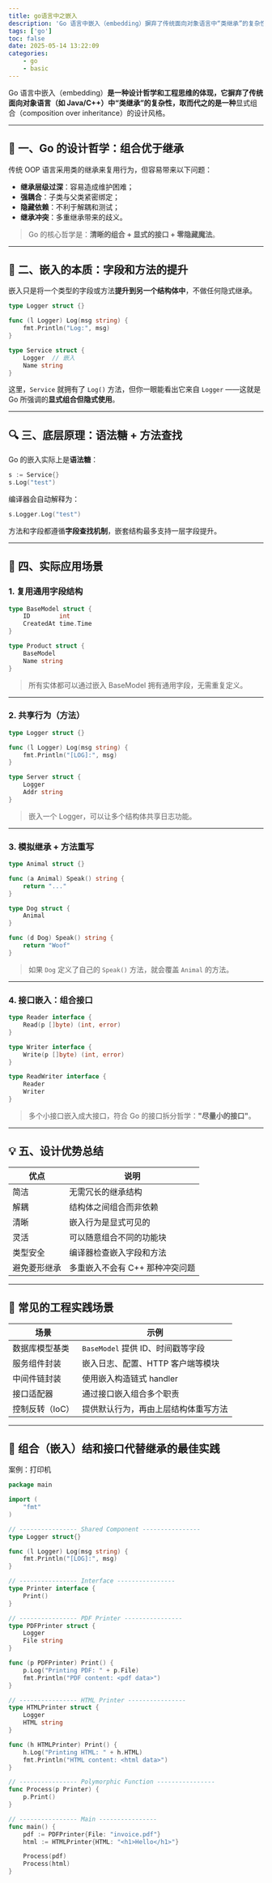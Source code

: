 ```yaml
---
title: go语言中之嵌入
description: 'Go 语言中嵌入（embedding）摒弃了传统面向对象语言中“类继承”的复杂性，取而代之的是一种显式组合'
tags: ['go']
toc: false
date: 2025-05-14 13:22:09
categories:
    - go
    - basic
---
```


Go 语言中嵌入（embedding）**是一种设计哲学和工程思维的体现，它摒弃了传统面向对象语言（如 Java/C++）中“类继承”的复杂性，取而代之的是一种**显式组合（composition over inheritance）的设计风格。

---

## 🧠 一、Go 的设计哲学：组合优于继承

传统 OOP 语言采用类的继承来复用行为，但容易带来以下问题：

* **继承层级过深**：容易造成维护困难；
* **强耦合**：子类与父类紧密绑定；
* **隐藏依赖**：不利于解耦和测试；
* **继承冲突**：多重继承带来的歧义。

> Go 的核心哲学是：**清晰的组合 + 显式的接口 + 零隐藏魔法**。

---

## 🧩 二、嵌入的本质：字段和方法的提升

嵌入只是将一个类型的字段或方法**提升到另一个结构体中**，不做任何隐式继承。

```go
type Logger struct {}

func (l Logger) Log(msg string) {
	fmt.Println("Log:", msg)
}

type Service struct {
	Logger  // 嵌入
	Name string
}
```

这里，`Service` 就拥有了 `Log()` 方法，但你一眼能看出它来自 `Logger` ——这就是 Go 所强调的**显式组合但隐式使用**。

---

## 🔍 三、底层原理：语法糖 + 方法查找

Go 的嵌入实际上是**语法糖**：

```go
s := Service{}
s.Log("test")
```

编译器会自动解释为：

```go
s.Logger.Log("test")
```

方法和字段都遵循**字段查找机制**，嵌套结构最多支持一层字段提升。

---

## 🔧 四、实际应用场景

### 1. **复用通用字段结构**

```go
type BaseModel struct {
	ID        int
	CreatedAt time.Time
}

type Product struct {
	BaseModel
	Name string
}
```

> 所有实体都可以通过嵌入 BaseModel 拥有通用字段，无需重复定义。

---

### 2. **共享行为（方法）**

```go
type Logger struct {}

func (l Logger) Log(msg string) {
	fmt.Println("[LOG]:", msg)
}

type Server struct {
	Logger
	Addr string
}
```

> 嵌入一个 Logger，可以让多个结构体共享日志功能。

---

### 3. **模拟继承 + 方法重写**

```go
type Animal struct {}

func (a Animal) Speak() string {
	return "..."
}

type Dog struct {
	Animal
}

func (d Dog) Speak() string {
	return "Woof"
}
```

> 如果 `Dog` 定义了自己的 `Speak()` 方法，就会覆盖 `Animal` 的方法。

---

### 4. **接口嵌入：组合接口**

```go
type Reader interface {
	Read(p []byte) (int, error)
}

type Writer interface {
	Write(p []byte) (int, error)
}

type ReadWriter interface {
	Reader
	Writer
}
```

> 多个小接口嵌入成大接口，符合 Go 的接口拆分哲学：**"尽量小的接口"**。

---

## 💡 五、设计优势总结

| 优点     | 说明                 |
| ------ | ------------------ |
| 简洁     | 无需冗长的继承结构          |
| 解耦     | 结构体之间组合而非依赖        |
| 清晰     | 嵌入行为是显式可见的         |
| 灵活     | 可以随意组合不同的功能块       |
| 类型安全   | 编译器检查嵌入字段和方法       |
| 避免菱形继承 | 多重嵌入不会有 C++ 那种冲突问题 |

---

## 🤔 常见的工程实践场景

| 场景        | 示例                       |
| --------- | ------------------------ |
| 数据库模型基类   | `BaseModel` 提供 ID、时间戳等字段 |
| 服务组件封装    | 嵌入日志、配置、HTTP 客户端等模块      |
| 中间件链封装    | 使用嵌入构造链式 handler         |
| 接口适配器     | 通过接口嵌入组合多个职责             |
| 控制反转（IoC） | 提供默认行为，再由上层结构体重写方法       |

---

## 🥵 组合（嵌入）结和接口代替继承的最佳实践

案例：打印机

```go
package main

import (
	"fmt"
)

// ---------------- Shared Component ----------------
type Logger struct{}

func (l Logger) Log(msg string) {
	fmt.Println("[LOG]:", msg)
}

// ---------------- Interface ----------------
type Printer interface {
	Print()
}

// ---------------- PDF Printer ----------------
type PDFPrinter struct {
	Logger
	File string
}

func (p PDFPrinter) Print() {
	p.Log("Printing PDF: " + p.File)
	fmt.Println("PDF content: <pdf data>")
}

// ---------------- HTML Printer ----------------
type HTMLPrinter struct {
	Logger
	HTML string
}

func (h HTMLPrinter) Print() {
	h.Log("Printing HTML: " + h.HTML)
	fmt.Println("HTML content: <html data>")
}

// ---------------- Polymorphic Function ----------------
func Process(p Printer) {
	p.Print()
}

// ---------------- Main ----------------
func main() {
	pdf := PDFPrinter{File: "invoice.pdf"}
	html := HTMLPrinter{HTML: "<h1>Hello</h1>"}

	Process(pdf)
	Process(html)
} 

```